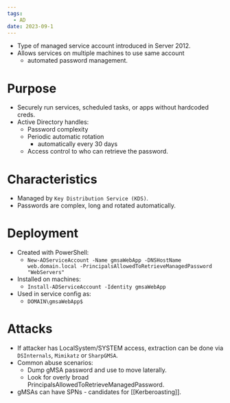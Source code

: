 ```yaml
---
tags:
  - AD
date: 2023-09-1
---
```

- Type of managed service account introduced in Server 2012.
- Allows services on multiple machines to use same account
	- automated password management.
# Purpose

- Securely run services, scheduled tasks, or apps without hardcoded creds.
- Active Directory handles:
	- Password complexity
	- Periodic automatic rotation
		- automatically every 30 days
	- Access control to who can retrieve the password.
# Characteristics

- Managed by `Key Distribution Service (KDS)`.
- Passwords are complex, long and rotated automatically.
# Deployment

- Created with PowerShell:
	- `New-ADServiceAccount -Name gmsaWebApp -DNSHostName web.domain.local -PrincipalsAllowedToRetrieveManagedPassword "WebServers"`
- Installed on machines:
	- `Install-ADServiceAccount -Identity gmsaWebApp`
- Used in service config as:
	- `DOMAIN\gmsaWebApp$`
# Attacks

- If attacker has LocalSystem/SYSTEM access, extraction can be done via `DSInternals`, `Mimikatz` or `SharpGMSA`.
- Common abuse scenarios:
	- Dump gMSA password and use to move laterally.
	- Look for overly broad PrincipalsAllowedToRetrieveManagedPassword.
- gMSAs can have SPNs - candidates for [[Kerberoasting]].